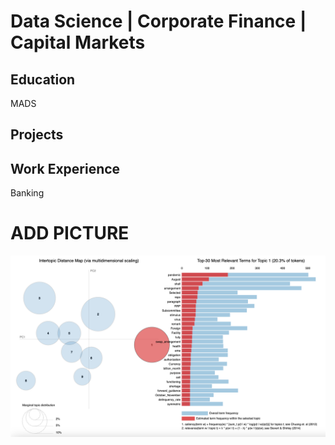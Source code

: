 # Data Science | Corporate Finance | Capital Markets

## Education
MADS

## Projects

##  Work Experience
Banking

# ADD PICTURE
![LDA Analysis](LDATopicsBubbles.png)
